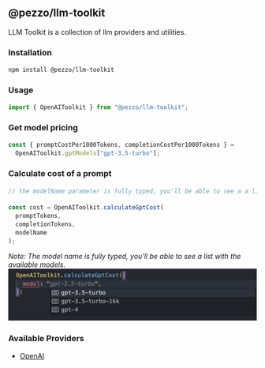 ## @pezzo/llm-toolkit

LLM Toolkit is a collection of llm providers and utilities.

### Installation

```bash
npm install @pezzo/llm-toolkit
```

### Usage

```javascript
import { OpenAIToolkit } from "@pezzo/llm-toolkit";
```

### Get model pricing

```javascript
const { promptCostPer1000Tokens, completionCostPer1000Tokens } =
  OpenAIToolkit.gptModels["gpt-3.5-turbo"];
```

### Calculate cost of a prompt

```javascript
// the modelName parameter is fully typed, you'll be able to see a a list with the available models

const cost = OpenAIToolkit.calculateGptCost(
  promptTokens,
  completionTokens,
  modelName
);
```

_Note: The model name is fully typed, you'll be able to see a list with the available models._
![Example](./examples/calculate.png)

### Available Providers

- [OpenAI](https://beta.openai.com/)
